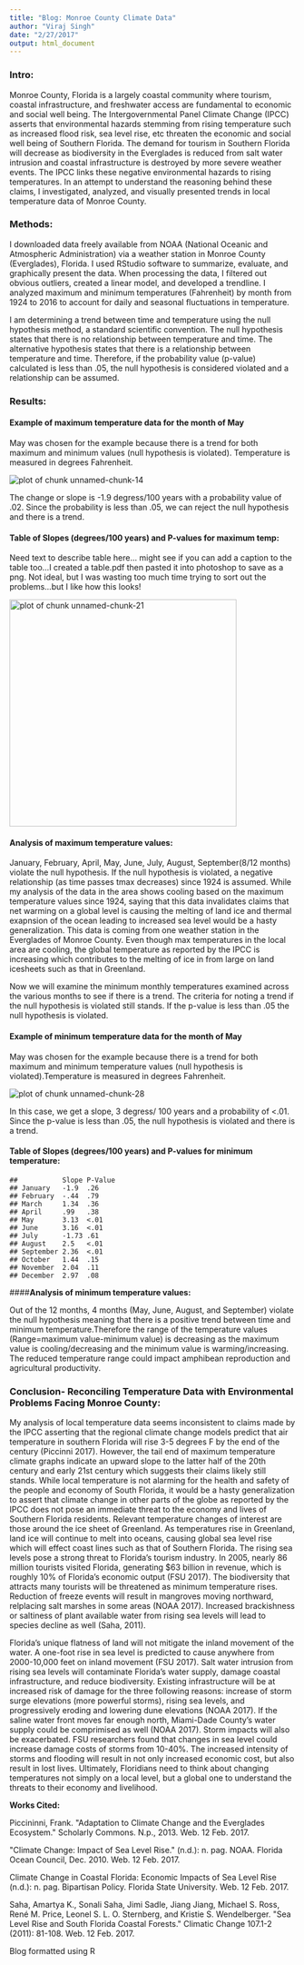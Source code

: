 ```yaml
---
title: "Blog: Monroe County Climate Data"
author: "Viraj Singh"
date: "2/27/2017"
output: html_document
---
```

### Intro:

Monroe County, Florida is a largely coastal community where tourism, coastal infrastructure, and freshwater access are fundamental to economic and social well being. The Intergovernmental Panel Climate Change (IPCC) asserts that environmental hazards stemming from rising temperature such as increased flood risk, sea level rise, etc threaten the economic and social well being of Southern Florida. The demand for tourism in Southern Florida will decrease as biodiversity in the Everglades is reduced from salt water intrusion and coastal infrastructure is destroyed by more severe weather events. The IPCC links these negative environmental hazards to rising temperatures. In an attempt to understand the reasoning behind these claims, I investigated, analyzed, and visually presented trends in local temperature data of Monroe County.

### Methods:

I downloaded data freely available from NOAA (National Oceanic and Atmospheric Administration) via a weather station in Monroe County (Everglades), Florida. I used RStudio software to summarize, evaluate, and graphically present the data. When processing the data, I filtered out obvious outliers, created a linear model, and developed a trendline. I analyzed maximum and minimum temperatures (Fahrenheit) by month from 1924 to 2016 to account for daily and seasonal fluctuations in temperature. 

I am determining a trend between time and temperature using the null hypothesis method, a standard scientific convention. The null hypothesis states that there is no relationship between temperature and time. The alternative hypothesis states that there is a relationship between temperature and time. Therefore, if the probability value (p-value) calculated is less than .05, the null hypothesis is considered violated and a relationship can be assumed.

### Results:























#### Example of maximum temperature data for the month of May 
May was chosen for the example because there is a trend for both maximum and minimum values (null hypothesis is violated). Temperature is measured in degrees Fahrenheit.

![plot of chunk unnamed-chunk-14](figure/unnamed-chunk-14-1.png)

The change or slope is -1.9 degress/100 years  with a probability value of .02. Since the probability is less than .05, we can reject the null hypothesis and there is a trend.









#### Table of Slopes (degrees/100 years) and P-values for maximum temp:

Need text to describe table here... might see if you can add a caption to the table too...I created a table.pdf then pasted it into photoshop to save as a png. Not ideal, but I was wasting too much time trying to sort out the problems...but I like how this looks!

<img src="Table.png" title="plot of chunk unnamed-chunk-21" alt="plot of chunk unnamed-chunk-21" width="400px" />


#### Analysis of maximum temperature values: 

January, February, April, May, June, July, August, September(8/12 months) violate the null hypothesis. If the null hypothesis is violated, a negative relationship (as time passes tmax decreases) since 1924 is assumed. While my analysis of the data in the area shows cooling based on the maximum temperature values since 1924, saying that this data invalidates claims that net warming on a global level is causing the melting of land ice and thermal exapnsion of the ocean leading to increased sea level would be a hasty generalization. This data is coming from one weather station in the Everglades of Monroe County. Even though max temperatures in the local area are cooling, the global temperature as reported by the IPCC is increasing which contributes to the melting of ice in from large on land icesheets such as that in Greenland. 

Now we will examine the minimum monthly temperatures examined across the various months to see if there is a trend. The criteria for noting a trend if the null hypothesis is violated still stands. If the p-value is less than .05 the null hypothesis is violated. 










#### Example of minimum temperature data for the month of May 
May was chosen for the example because there is a trend for both maximum and minimum temperature values (null hypothesis is violated).Temperature is measured in degrees Fahrenheit.

![plot of chunk unnamed-chunk-28](figure/unnamed-chunk-28-1.png)


In this case, we get a slope, 3 degress/ 100 years and a probability of <.01.  Since the p-value is less than .05, the null hypothesis is violated and there is a trend. 









#### Table of Slopes (degrees/100 years) and P-values for minimum temperature: 

```
##           Slope P-Value
## January   -1.9  .26    
## February  -.44  .79    
## March     1.34  .36    
## April     .99   .38    
## May       3.13  <.01   
## June      3.16  <.01   
## July      -1.73 .61    
## August    2.5   <.01   
## September 2.36  <.01   
## October   1.44  .15    
## November  2.04  .11    
## December  2.97  .08
```
####**Analysis of minimum temperature values:**

Out of the 12 months, 4 months (May, June, August, and September) violate the null hypothesis meaning that there is a positive trend between time and minimum temperature.Therefore the range of the temperature values (Range=maximum value-minimum value) is decreasing as the maximum value is cooling/decreasing and the minimum value is warming/increasing. The reduced temperature range could impact amphibean reproduction and agricultural productivity.

### Conclusion- Reconciling Temperature Data with Environmental Problems Facing Monroe County: 

My analysis of local temperature data seems inconsistent to claims made by the IPCC asserting that the regional climate change models predict that air temperature in southern Florida will rise 3-5 degrees F by the end of the century (Piccinni 2017). However, the tail end of maximum temperature climate graphs indicate an upward slope to the latter half of the 20th century and early 21st century which suggests their claims likely still stands. While local temperature is not alarming for the health and safety of the people and economy of South Florida, it would be a hasty generalization to assert that climate change in other parts of the globe as reported by the IPCC does not pose an immediate threat to the economy and lives of Southern Florida residents. Relevant temperature changes of interest are those around the ice sheet of Greenland. As temperatures rise in Greenland, land ice will continue to melt into oceans, causing global sea level rise which will effect coast lines such as that of Southern Florida. The rising sea levels pose a strong threat to Florida’s tourism industry. In 2005, nearly 86 million tourists visited Florida, generating $63 billion in revenue, which is roughly 10% of Florida’s economic output (FSU 2017). The biodiversity that attracts many tourists will be threatened as minimum temperature rises. Reduction of freeze events will result in mangroves moving northward, relplacing salt marshes in some areas (NOAA 2017). Increased brackishness or saltiness of plant available water from rising sea levels will lead to species decline as well (Saha, 2011).

Florida’s unique flatness of land will not mitigate the inland movement of the water. A one-foot rise in sea level is predicted to cause anywhere from 2000-10,000 feet on inland movement (FSU 2017). Salt water intrusion from rising sea levels will contaminate Florida’s water supply, damage coastal infrastructure, and reduce biodiversity. Existing infrastructure will be at increased risk of damage for the three following reasons: increase of storm surge elevations (more powerful storms), rising sea levels, and progressively eroding and lowering dune elevations (NOAA 2017). If the saline water front moves far enough north, Miami-Dade County’s water supply could be comprimised as well (NOAA 2017). Storm impacts will also be exacerbated. FSU researchers found that changes in sea level could increase damage costs of storms from 10-40%. The increased intensity of storms and flooding will result in not only increased economic cost, but also result in lost lives. Ultimately, Floridians need to think about changing temperatures not simply on a local level, but a global one to understand the threats to their economy and livelihood.


**Works Cited:**

Piccininni, Frank. "Adaptation to Climate Change and the Everglades Ecosystem." Scholarly Commons. N.p., 2013. Web. 12 Feb. 2017.  

"Climate Change: Impact of Sea Level Rise." (n.d.): n. pag. NOAA. Florida Ocean Council, Dec. 2010. Web. 12 Feb. 2017.

Climate Change in Coastal Florida: Economic Impacts of Sea Level Rise (n.d.): n. pag. Bipartisan Policy. Florida State University. Web. 12 Feb. 2017.

Saha, Amartya K., Sonali Saha, Jimi Sadle, Jiang Jiang, Michael S. Ross, René M. Price, Leonel S. L. O. Sternberg, and Kristie S. Wendelberger. "Sea Level Rise and South Florida Coastal Forests." Climatic Change 107.1-2 (2011): 81-108. Web. 12 Feb. 2017.

Blog formatted using R
